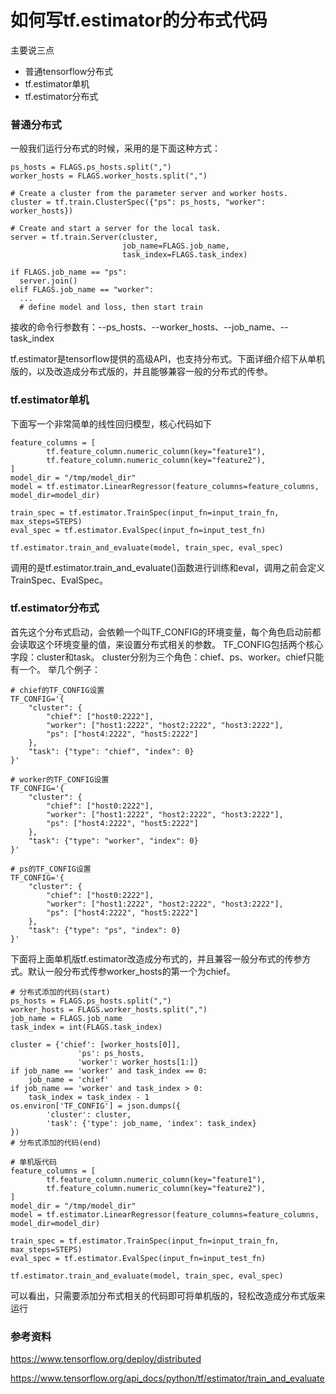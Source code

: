 # 如何写tf.estimator的分布式代码

主要说三点
- 普通tensorflow分布式
- tf.estimator单机
- tf.estimator分布式


### 普通分布式
一般我们运行分布式的时候，采用的是下面这种方式：
```
ps_hosts = FLAGS.ps_hosts.split(",")
worker_hosts = FLAGS.worker_hosts.split(",")

# Create a cluster from the parameter server and worker hosts.
cluster = tf.train.ClusterSpec({"ps": ps_hosts, "worker": worker_hosts})

# Create and start a server for the local task.
server = tf.train.Server(cluster,
                         job_name=FLAGS.job_name,
                         task_index=FLAGS.task_index)

if FLAGS.job_name == "ps":
  server.join()
elif FLAGS.job_name == "worker":
  ...
  # define model and loss, then start train
```
接收的命令行参数有：--ps_hosts、--worker_hosts、--job_name、--task_index

tf.estimator是tensorflow提供的高级API，也支持分布式。下面详细介绍下从单机版的，以及改造成分布式版的，并且能够兼容一般的分布式的传参。

### tf.estimator单机
下面写一个非常简单的线性回归模型，核心代码如下
```
feature_columns = [
        tf.feature_column.numeric_column(key="feature1"),
        tf.feature_column.numeric_column(key="feature2"),
]
model_dir = "/tmp/model_dir"
model = tf.estimator.LinearRegressor(feature_columns=feature_columns, model_dir=model_dir)

train_spec = tf.estimator.TrainSpec(input_fn=input_train_fn, max_steps=STEPS)
eval_spec = tf.estimator.EvalSpec(input_fn=input_test_fn)

tf.estimator.train_and_evaluate(model, train_spec, eval_spec)
```
调用的是tf.estimator.train_and_evaluate()函数进行训练和eval，调用之前会定义TrainSpec、EvalSpec。

### tf.estimator分布式
首先这个分布式启动，会依赖一个叫TF_CONFIG的环境变量，每个角色启动前都会读取这个环境变量的值，来设置分布式相关的参数。
TF_CONFIG包括两个核心字段：cluster和task。
cluster分别为三个角色：chief、ps、worker。chief只能有一个。
举几个例子：
```
# chief的TF_CONFIG设置
TF_CONFIG='{
    "cluster": {
        "chief": ["host0:2222"],
        "worker": ["host1:2222", "host2:2222", "host3:2222"],
        "ps": ["host4:2222", "host5:2222"]
    },
    "task": {"type": "chief", "index": 0}
}'

# worker的TF_CONFIG设置
TF_CONFIG='{
    "cluster": {
        "chief": ["host0:2222"],
        "worker": ["host1:2222", "host2:2222", "host3:2222"],
        "ps": ["host4:2222", "host5:2222"]
    },
    "task": {"type": "worker", "index": 0}
}'

# ps的TF_CONFIG设置
TF_CONFIG='{
    "cluster": {
        "chief": ["host0:2222"],
        "worker": ["host1:2222", "host2:2222", "host3:2222"],
        "ps": ["host4:2222", "host5:2222"]
    },
    "task": {"type": "ps", "index": 0}
}'
```

下面将上面单机版tf.estimator改造成分布式的，并且兼容一般分布式的传参方式。默认一般分布式传参worker_hosts的第一个为chief。
```
# 分布式添加的代码(start)
ps_hosts = FLAGS.ps_hosts.split(",")
worker_hosts = FLAGS.worker_hosts.split(",")
job_name = FLAGS.job_name
task_index = int(FLAGS.task_index)

cluster = {'chief': [worker_hosts[0]],
               'ps': ps_hosts,
               'worker': worker_hosts[1:]}
if job_name == 'worker' and task_index == 0:
    job_name = 'chief'
if job_name == 'worker' and task_index > 0:
    task_index = task_index - 1
os.environ['TF_CONFIG'] = json.dumps({
        'cluster': cluster,
        'task': {'type': job_name, 'index': task_index}
})
# 分布式添加的代码(end)

# 单机版代码
feature_columns = [
        tf.feature_column.numeric_column(key="feature1"),
        tf.feature_column.numeric_column(key="feature2"),
]
model_dir = "/tmp/model_dir"
model = tf.estimator.LinearRegressor(feature_columns=feature_columns, model_dir=model_dir)

train_spec = tf.estimator.TrainSpec(input_fn=input_train_fn, max_steps=STEPS)
eval_spec = tf.estimator.EvalSpec(input_fn=input_test_fn)

tf.estimator.train_and_evaluate(model, train_spec, eval_spec)
```
可以看出，只需要添加分布式相关的代码即可将单机版的，轻松改造成分布式版来运行


### 参考资料
https://www.tensorflow.org/deploy/distributed

https://www.tensorflow.org/api_docs/python/tf/estimator/train_and_evaluate
